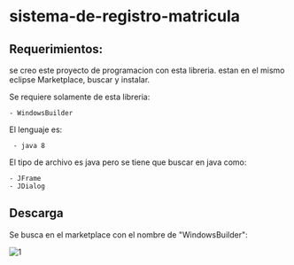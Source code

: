 # sistema-de-registro-matricula

## Requerimientos:
se creo este proyecto de programacion con esta libreria.
estan en el mismo eclipse Marketplace, buscar y instalar.

Se requiere solamente de esta libreria:

    - WindowsBuilder

El lenguaje es: 

     - java 8

El tipo de archivo es java pero se tiene que buscar en java como:

    - JFrame
    - JDialog


## Descarga
Se busca en el marketplace con el nombre de "WindowsBuilder":

![1](https://user-images.githubusercontent.com/58866695/154783615-5e507b1b-810a-480a-8461-62a15a6f577c.PNG)
